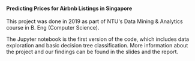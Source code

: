 #### Predicting Prices for Airbnb Listings in Singapore


This project was done in 2019 as part of NTU's Data Mining & Analytics course in B. Eng (Computer Science).

The Jupyter notebook is the first version of the code, which includes data exploration and basic decision tree classification. More information about the project and our findings can be found in the slides and the report.